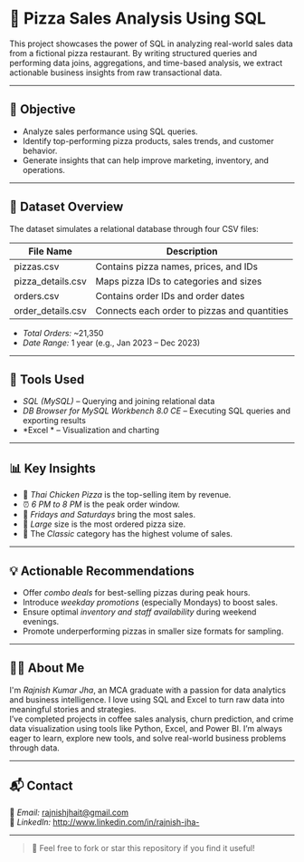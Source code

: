 # 🍕 Pizza Sales Analysis Using SQL

This project showcases the power of SQL in analyzing real-world sales data from a fictional pizza restaurant. 
By writing structured queries and performing data joins, aggregations, and time-based analysis, we extract actionable business insights from raw transactional data.

---

## 🎯 Objective

- Analyze sales performance using SQL queries.
- Identify top-performing pizza products, sales trends, and customer behavior.
- Generate insights that can help improve marketing, inventory, and operations.

---

## 📁 Dataset Overview

The dataset simulates a relational database through four CSV files:

| File Name          | Description                                              |
|--------------------|----------------------------------------------------------|
| pizzas.csv         | Contains pizza names, prices, and IDs                    |
| pizza_details.csv  | Maps pizza IDs to categories and sizes                   |
| orders.csv         | Contains order IDs and order dates                       |
| order_details.csv  | Connects each order to pizzas and quantities             |

- *Total Orders:* ~21,350 
- *Date Range:* 1 year (e.g., Jan 2023 – Dec 2023)

---

## 🧰 Tools Used

- *SQL (MySQL)* – Querying and joining relational data
- *DB Browser for MySQL Workbench 8.0 CE* – Executing SQL queries and exporting results
- *Excel * – Visualization and charting

---

## 📊 Key Insights

- 🍗 *Thai Chicken Pizza* is the top-selling item by revenue.
- ⏰ *6 PM to 8 PM* is the peak order window.
- 📆 *Fridays and Saturdays* bring the most sales.
- 🍕 *Large* size is the most ordered pizza size.
- 🧾 The *Classic* category has the highest volume of sales.

---

## 💡 Actionable Recommendations

- Offer *combo deals* for best-selling pizzas during peak hours.
- Introduce *weekday promotions* (especially Mondays) to boost sales.
- Ensure optimal *inventory and staff availability* during weekend evenings.
- Promote underperforming pizzas in smaller size formats for sampling.

---

## 🙋‍♂ About Me

I'm *Rajnish Kumar Jha*, an MCA graduate with a passion for data analytics and business intelligence. I love using SQL and Excel to turn raw data into meaningful stories and strategies.  
I’ve completed projects in coffee sales analysis, churn prediction, and crime data visualization using tools like Python, Excel, and Power BI. I’m always eager to learn, explore new tools, and solve real-world business problems through data.

---

## 📬 Contact

📧 *Email:* rajnishjhait@gmail.com  
🔗 *LinkedIn:* http://www.linkedin.com/in/rajnish-jha-

---

> 📝 Feel free to fork or star this repository if you find it useful!
